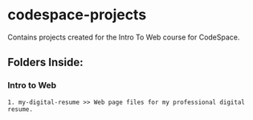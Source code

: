 # codespace-projects

Contains projects created for the Intro To Web course for CodeSpace.

## Folders Inside:

  ### Intro to Web
    1. my-digital-resume >> Web page files for my professional digital resume.  
